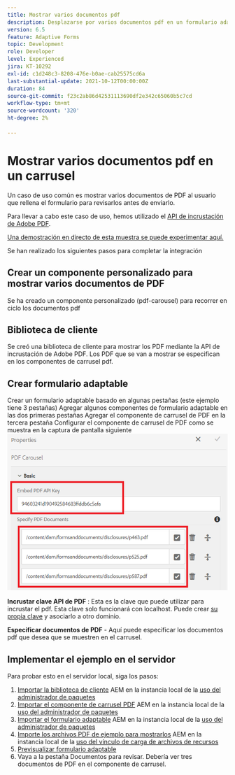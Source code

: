 ```yaml
---
title: Mostrar varios documentos pdf
description: Desplazarse por varios documentos pdf en un formulario adaptable.
version: 6.5
feature: Adaptive Forms
topic: Development
role: Developer
level: Experienced
jira: KT-10292
exl-id: c1d248c3-8208-476e-b0ae-cab25575cd6a
last-substantial-update: 2021-10-12T00:00:00Z
duration: 84
source-git-commit: f23c2ab86d42531113690df2e342c65060b5c7cd
workflow-type: tm+mt
source-wordcount: '320'
ht-degree: 2%

---
```


# Mostrar varios documentos pdf en un carrusel

Un caso de uso común es mostrar varios documentos de PDF al usuario que rellena el formulario para revisarlos antes de enviarlo.

Para llevar a cabo este caso de uso, hemos utilizado el [API de incrustación de Adobe PDF](https://www.adobe.io/apis/documentcloud/dcsdk/pdf-embed.html).

[Una demostración en directo de esta muestra se puede experimentar aquí.](https://forms.enablementadobe.com/content/dam/formsanddocuments/wefinancecreditcard/jcr:content?wcmmode=disabled)

Se han realizado los siguientes pasos para completar la integración

## Crear un componente personalizado para mostrar varios documentos de PDF

Se ha creado un componente personalizado (pdf-carousel) para recorrer en ciclo los documentos pdf

## Biblioteca de cliente

Se creó una biblioteca de cliente para mostrar los PDF mediante la API de incrustación de Adobe PDF. Los PDF que se van a mostrar se especifican en los componentes de carrusel pdf.

## Crear formulario adaptable

Crear un formulario adaptable basado en algunas pestañas (este ejemplo tiene 3 pestañas) Agregar algunos componentes de formulario adaptable en las dos primeras pestañas Agregar el componente de carrusel de PDF en la tercera pestaña Configurar el componente de carrusel de PDF como se muestra en la captura de pantalla siguiente
![pdf-carrusel](assets/pdf-carousel-af-component.png)

**Incrustar clave API de PDF** : Esta es la clave que puede utilizar para incrustar el pdf. Esta clave solo funcionará con localhost. Puede crear [su propia clave](https://www.adobe.io/apis/documentcloud/dcsdk/pdf-embed.html) y asociarlo a otro dominio.

**Especificar documentos de PDF** - Aquí puede especificar los documentos pdf que desea que se muestren en el carrusel.


## Implementar el ejemplo en el servidor

Para probar esto en el servidor local, siga los pasos:

1. [Importar la biblioteca de cliente](assets/pdf-carousel-client-lib.zip) AEM en la instancia local de la [uso del administrador de paquetes](http://localhost:4502/crx/packmgr/index.jsp)
1. [Importar el componente de carrusel PDF](assets/pdf-carousel-component.zip) AEM en la instancia local de la [uso del administrador de paquetes](http://localhost:4502/crx/packmgr/index.jsp)
1. [Importar el formulario adaptable](assets/adaptive-form-pdf-carousel.zip) AEM en la instancia local de la [uso del administrador de paquetes](http://localhost:4502/crx/packmgr/index.jsp)
1. [Importe los archivos PDF de ejemplo para mostrarlos](assets/pdf-carousel-sample-documents.zip) AEM en la instancia local de la [uso del vínculo de carga de archivos de recursos](http://localhost:4502/assets.html/content/dam)
1. [Previsualizar formulario adaptable](http://localhost:4502/content/dam/formsanddocuments/wefinancecreditcard/jcr:content?wcmmode=disabled)
1. Vaya a la pestaña Documentos para revisar. Debería ver tres documentos de PDF en el componente de carrusel.
